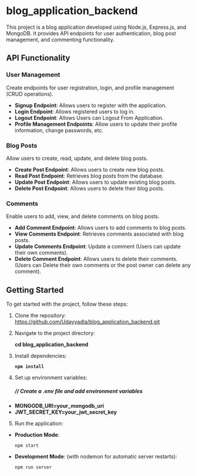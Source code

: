 # blog_application_backend

This project is a blog application developed using Node.js, Express.js, and MongoDB. It provides API endpoints for user authentication, blog post management, and commenting functionality.

## API Functionality

### User Management

Create endpoints for user registration, login, and profile management (CRUD operations).

- **Signup Endpoint**: Allows users to register with the application.
- **Login Endpoint**: Allows registered users to log in.
- **Logout Endpoint**: Allows Users can Logout From Application.
- **Profile Management Endpoints**: Allow users to update their profile information, change passwords, etc.

### Blog Posts

Allow users to create, read, update, and delete blog posts.

- **Create Post Endpoint**: Allows users to create new blog posts.
- **Read Post Endpoint**: Retrieves blog posts from the database.
- **Update Post Endpoint**: Allows users to update existing blog posts.
- **Delete Post Endpoint**: Allows users to delete their blog posts.

### Comments

Enable users to add, view, and delete comments on blog posts.

- **Add Comment Endpoint**: Allows users to add comments to blog posts.
- **View Comments Endpoint**: Retrieves comments associated with blog posts.
- **Update Comments Endpoint**: Update a comment (Users can update their own comments).
- **Delete Comment Endpoint**: Allows users to delete their comments.(Users can Delete their own comments or   the post owner can delete any comment).

## Getting Started

To get started with the project, follow these steps:

1. Clone the repository:
   https://github.com/Udayyadla/blog_application_backend.git

2. Navigate to the project directory:

   <b> cd blog_application_backend </b>

3. Install dependencies:

   <code><b>**npm install**</b></code>

4. Set up environment variables:
   <h5>// Create a .env file and add environment variables</h5>

- **MONGODB_URI=your_mongodb_uri**
- **JWT_SECRET_KEY=your_jwt_secret_key**

5. Run the application:

- **Production Mode**:

   <code>npm start</code>

- **Development Mode**: (with nodemon for automatic server restarts):

  <code>npm run server</code>
